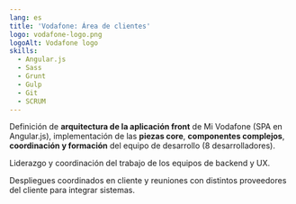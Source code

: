 ```yaml
---
lang: es
title: 'Vodafone: Área de clientes'
logo: vodafone-logo.png
logoAlt: Vodafone logo
skills:
  - Angular.js
  - Sass
  - Grunt
  - Gulp
  - Git
  - SCRUM
---
```


Definición de **arquitectura de la aplicación front** de Mi Vodafone (SPA en Angular.js), implementación de las **piezas core**, **componentes complejos**, **coordinación y formación** del equipo de desarrollo (8 desarrolladores). 

Liderazgo y coordinación del trabajo de los equipos de backend y UX.

Despliegues coordinados en cliente y reuniones con distintos proveedores del cliente para integrar sistemas.